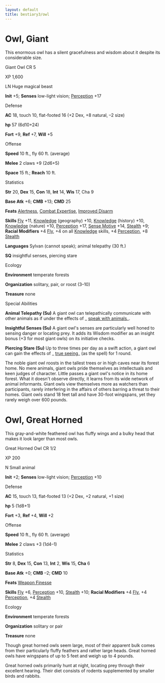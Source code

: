 ```yaml
---
layout: default
title: bestiary3/owl
---
```

# Owl, Giant

This enormous owl has a silent gracefulness and wisdom about it despite its considerable size.

Giant Owl CR 5

XP 1,600

LN Huge magical beast

**Init** +5; **Senses** low-light vision; [Perception](skill_dir/perception#_perception) +17

Defense

**AC** 18, touch 10, flat-footed 16 (+2 Dex, +8 natural, –2 size)

**hp** 57 (6d10+24)

**Fort** +9, **Ref** +7, **Will** +5

Offense

**Speed** 10 ft., fly 60 ft. (average)

**Melee** 2 claws +9 (2d6+5)

**Space** 15 ft.; **Reach** 10 ft.

Statistics

**Str** 20, **Dex** 15, **Con** 18, **Int** 14, **Wis** 17, Cha 9

**Base Atk** +6; **CMB** +13; **CMD** 25

**Feats** [Alertness](feats#_alertness), [Combat Expertise](feats#_combat-expertise), [Improved Disarm](feats#_improved-disarm)

**Skills** [Fly](skills/fly#_fly) +11, [Knowledge](skill_dir/knowledge#_knowledge) (geography) +10, [Knowledge](skills/knowledge#_knowledge) (history) +10, [Knowledge](skill_dir/knowledge#_knowledge) (nature) +10, [Perception](skills/perception#_perception) +17, [Sense Motive](skill_dir/senseMotive#_sense-motive) +14, [Stealth](skills/stealth#_stealth) +9; **Racial Modifiers** +4 [Fly](skill_dir/fly#_fly), +4 on all [Knowledge](skills/knowledge#_knowledge) skills, +4 [Perception](skill_dir/perception#_perception), +8 [Stealth](skills/stealth#_stealth)

**Languages** Sylvan (cannot speak); animal telepathy (30 ft.)

**SQ** insightful senses, piercing stare

Ecology

**Environment** temperate forests

**Organization** solitary, pair, or roost (3–10)

**Treasure** none

Special Abilities

**Animal Telepathy (Su)** A giant owl can telepathically communicate with other animals as if under the effects of _ [speak with animals](spell_dir/speakWithAnimals#_speak-with-animals)_.

**Insightful Senses (Su)** A giant owl's senses are particularly well honed to sensing danger or locating prey. It adds its Wisdom modifier as an insight bonus (+3 for most giant owls) on its initiative checks.

**Piercing Stare (Su)** Up to three times per day as a swift action, a giant owl can gain the effects of _ [true seeing](spells/trueSeeing#_true-seeing)_ (as the spell) for 1 round.

The noble giant owl roosts in the tallest trees or in high caves near its forest home. No mere animals, giant owls pride themselves as intellectuals and keen judges of character. Little passes a giant owl's notice in its home forest. What it doesn't observe directly, it learns from its wide network of animal informants. Giant owls view themselves more as watchers than participants, rarely interfering in the affairs of others barring a threat to their homes. Giant owls stand 18 feet tall and have 30-foot wingspans, yet they rarely weigh over 600 pounds.

# Owl, Great Horned

This gray-and-white feathered owl has fluffy wings and a bulky head that makes it look larger than most owls.

Great Horned Owl CR 1/2

XP 200

N Small animal

**Init** +2; **Senses** low-light vision; [Perception](skill_dir/perception#_perception) +10

Defense

**AC** 15, touch 13, flat-footed 13 (+2 Dex, +2 natural, +1 size)

**hp** 5 (1d8+1)

**Fort** +3, **Ref** +4, **Will** +2

Offense

**Speed** 10 ft., fly 60 ft. (average)

**Melee** 2 claws +3 (1d4–1)

Statistics

**Str** 8, **Dex** 15, **Con** 13, **Int** 2, **Wis** 15, **Cha** 6

**Base Atk** +0; **CMB** –2; **CMD** 10

**Feats** [Weapon Finesse](feats#_weapon-finesse)

**Skills** [Fly](skills/fly#_fly) +6, [Perception](skill_dir/perception#_perception) +10, [Stealth](skills/stealth#_stealth) +10; **Racial Modifiers** +4 [Fly](skill_dir/fly#_fly), +4 [Perception](skills/perception#_perception), +4 [Stealth](skill_dir/stealth#_stealth)

Ecology

**Environment** temperate forests

**Organization** solitary or pair

**Treasure** none

Though great horned owls seem large, most of their apparent bulk comes from their particularly fluffy feathers and rather large heads. Great horned owls have wingspans of up to 5 feet and weigh up to 4 pounds.

Great horned owls primarily hunt at night, locating prey through their excellent hearing. Their diet consists of rodents supplemented by smaller birds and rabbits.

